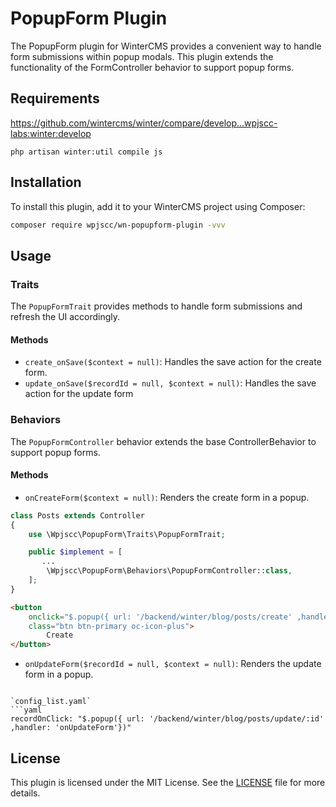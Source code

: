# PopupForm Plugin

The PopupForm plugin for WinterCMS provides a convenient way to handle form submissions within popup modals. This plugin extends the functionality of the FormController behavior to support popup forms.

## Requirements

https://github.com/wintercms/winter/compare/develop...wpjscc-labs:winter:develop

```
php artisan winter:util compile js
```

## Installation

To install this plugin, add it to your WinterCMS project using Composer:

```bash
composer require wpjscc/wn-popupform-plugin -vvv
```

## Usage

### Traits

The `PopupFormTrait` provides methods to handle form submissions and refresh the UI accordingly.

#### Methods

- `create_onSave($context = null)`: Handles the save action for the create form.
- `update_onSave($recordId = null, $context = null)`: Handles the save action for the update form

### Behaviors

The `PopupFormController` behavior extends the base ControllerBehavior to support popup forms.

#### Methods

- `onCreateForm($context = null)`: Renders the create form in a popup.

```php
class Posts extends Controller
{
    use \Wpjscc\PopupForm\Traits\PopupFormTrait;

    public $implement = [
       ...
        \Wpjscc\PopupForm\Behaviors\PopupFormController::class,
    ];
}

```

```html
<button
    onclick="$.popup({ url: '/backend/winter/blog/posts/create' ,handler: 'onCreateForm', size: 'giant' })"
    class="btn btn-primary oc-icon-plus">
        Create
</button>
```

- `onUpdateForm($recordId = null, $context = null)`: Renders the update form in a popup.
```

`config_list.yaml`
```yaml
recordOnClick: "$.popup({ url: '/backend/winter/blog/posts/update/:id' ,handler: 'onUpdateForm'})"
```

## License

This plugin is licensed under the MIT License. See the [LICENSE](LICENSE) file for more details.